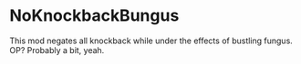 # NoKnockbackBungus

This mod negates all knockback while under the effects of bustling fungus. OP? Probably a bit, yeah.
